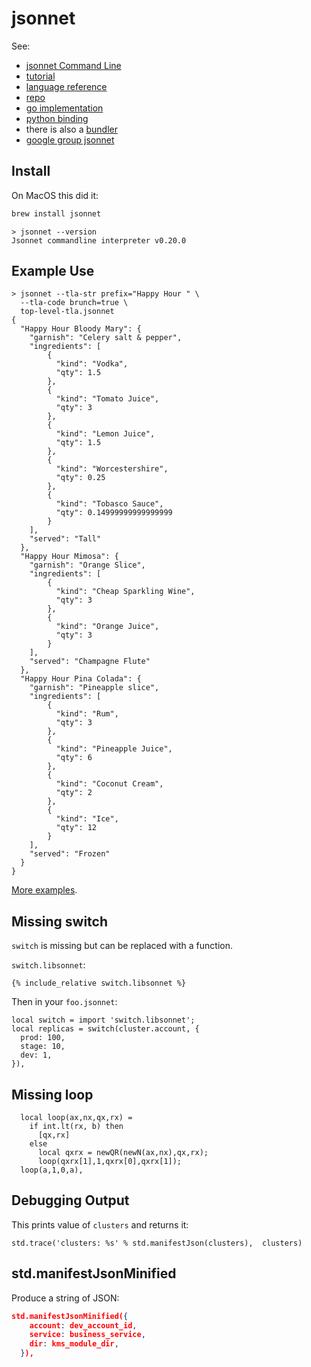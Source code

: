 # jsonnet

See:

* [jsonnet Command Line](https://www.mankier.com/1/jsonnet)
* [tutorial](https://jsonnet.org/learning/tutorial.html)
* [language reference](https://jsonnet.org/ref/language.html)
* [repo](https://github.com/google/jsonnet)
* [go implementation](https://github.com/google/go-jsonnet)
* [python binding](https://pypi.org/project/jsonnet/)
* there is also a [bundler](https://github.com/jsonnet-bundler/jsonnet-bundler)
* [google group jsonnet](https://groups.google.com/g/jsonnet)

## Install

On MacOS this did it:

```sh
brew install jsonnet
```

```
> jsonnet --version
Jsonnet commandline interpreter v0.20.0
```

## Example Use

```
> jsonnet --tla-str prefix="Happy Hour " \
  --tla-code brunch=true \
  top-level-tla.jsonnet
{
  "Happy Hour Bloody Mary": {
    "garnish": "Celery salt & pepper",
    "ingredients": [
        {
          "kind": "Vodka",
          "qty": 1.5
        },
        {
          "kind": "Tomato Juice",
          "qty": 3
        },
        {
          "kind": "Lemon Juice",
          "qty": 1.5
        },
        {
          "kind": "Worcestershire",
          "qty": 0.25
        },
        {
          "kind": "Tobasco Sauce",
          "qty": 0.14999999999999999
        }
    ],
    "served": "Tall"
  },
  "Happy Hour Mimosa": {
    "garnish": "Orange Slice",
    "ingredients": [
        {
          "kind": "Cheap Sparkling Wine",
          "qty": 3
        },
        {
          "kind": "Orange Juice",
          "qty": 3
        }
    ],
    "served": "Champagne Flute"
  },
  "Happy Hour Pina Colada": {
    "garnish": "Pineapple slice",
    "ingredients": [
        {
          "kind": "Rum",
          "qty": 3
        },
        {
          "kind": "Pineapple Juice",
          "qty": 6
        },
        {
          "kind": "Coconut Cream",
          "qty": 2
        },
        {
          "kind": "Ice",
          "qty": 12
        }
    ],
    "served": "Frozen"
  }
}
```

[More examples](https://github.com/google/jsonnet/tree/master/examples).

## Missing switch

`switch` is missing but can be replaced with a function.

`switch.libsonnet`:
```
{% include_relative switch.libsonnet %}
```
Then in your `foo.jsonnet`:
```
local switch = import 'switch.libsonnet';
local replicas = switch(cluster.account, {
  prod: 100,
  stage: 10,
  dev: 1,
}),
```

## Missing loop
```
  local loop(ax,nx,qx,rx) =
    if int.lt(rx, b) then
      [qx,rx]
    else
      local qxrx = newQR(newN(ax,nx),qx,rx);
      loop(qxrx[1],1,qxrx[0],qxrx[1]);
  loop(a,1,0,a),
```
## Debugging Output

This prints value of `clusters` and returns it:
```
std.trace('clusters: %s' % std.manifestJson(clusters),  clusters)
```

## std.manifestJsonMinified

Produce a string of JSON:
```json
std.manifestJsonMinified({
    account: dev_account_id,
    service: business_service,
    dir: kms_module_dir,
  }),
```
